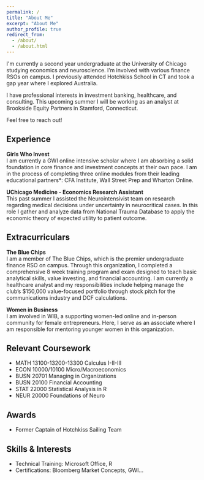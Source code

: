 ```yaml
---
permalink: /
title: "About Me"
excerpt: "About Me"
author_profile: true
redirect_from: 
  - /about/
  - /about.html
---
```


I'm currently a second year undergraduate at the University of Chicago studying economics and neuroscience. I’m involved with various finance RSOs on campus. I previously attended Hotchkiss School in CT and took a gap year where I explored Australia.

I have professional interests in investment banking, healthcare, and consulting. This upcoming summer I will be working as an analyst at Brookside Equity Partners in Stamford, Connecticut. 

Feel free to reach out!

Experience
------
**Girls Who Invest**<br />
I am currently a GWI online intensive scholar where I am absorbing a solid foundation in core finance and investment concepts at their own pace. I am in the process of completing three online modules from their leading educational partners*: CFA Institute, Wall Street Prep and Wharton Online. 

**UChicago Medicine - Economics Research Assistant**<br />
This past summer I assisted the Neurointensivist team on research regarding medical decisions under uncertainty in neurocritical cases. In this role I gather and analyze data from National Trauma Database to apply the economic theory of expected utility to patient outcome.

Extracurriculars
------

**The Blue Chips**<br />
I am a member of The Blue Chips, which is the premier undergraduate finance RSO on campus. Through this organization, I completed a comprehensive 8 week training program and exam designed to teach basic analytical skills, value investing, and financial accounting. I am currently a healthcare analyst and my responsibilities include helping manage the club’s $150,000 value-focused portfolio through stock pitch for the communications industry and DCF calculations. 

**Women in Business**<br />
I am involved in WIB, a supporting women-led online and in-person community for female entrepreneurs. Here, I serve as an associate where I am responsible for mentoring younger women in this organization.

Relevant Coursework
------

- MATH 13100-13200-13300 Calculus I-II-III
- ECON 10000/10100 Micro/Macroeconomics
- BUSN 20701 Managing in Organizations
- BUSN 20100 Financial Accounting
- STAT 22000 Statistical Analysis in R
- NEUR 20000 Foundations of Neuro

Awards
------
- Former Captain of Hotchkiss Sailing Team

Skills & Interests
------
- Technical Training: Microsoft Office, R
- Certifications: Bloomberg Market Concepts, GWI...
